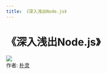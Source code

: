 ```yaml
---
title: 《深入浅出Node.js》
---
```

# 《深入浅出Node.js》
![](https://img1.doubanio.com/view/subject/l/public/s27134708.jpg)  
作者: [朴灵]()